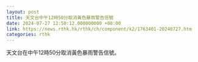 ```yaml
---
layout: post
title: 天文台中午12時50分取消黃色暴雨警告信號
date: 2024-07-27 12:50:12.000000000 +08:00
link: https://news.rthk.hk/rthk/ch/component/k2/1763401-20240727.htm
categories: rthk
---
```


天文台在中午12時50分取消黃色暴雨警告信號。
